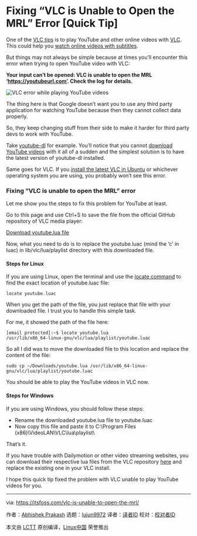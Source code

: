 [#]: collector: (lujun9972)
[#]: translator: (geekpi)
[#]: reviewer: ( )
[#]: publisher: ( )
[#]: url: ( )
[#]: subject: (Fixing “VLC is Unable to Open the MRL” Error [Quick Tip])
[#]: via: (https://itsfoss.com/vlc-is-unable-to-open-the-mrl/)
[#]: author: (Abhishek Prakash https://itsfoss.com/author/abhishek/)

Fixing “VLC is Unable to Open the MRL” Error [Quick Tip]
======

One of the [VLC tips][1] is to play YouTube and other online videos with [VLC][2]. This could help you [watch online videos with subtitles][3].

But things may not always be simple because at times you’ll encounter this error when trying to open YouTube video with VLC:

**Your input can’t be opened:
VLC is unable to open the MRL ‘<https://youtubeurl.com’>. Check the log for details.**

![VLC error while playing YouTube videos][4]

The thing here is that Google doesn’t want you to use any third party application for watching YouTube because then they cannot collect data properly.

So, they keep changing stuff from their side to make it harder for third party devs to work with YouTube.

Take [youtube-dl][5] for example. You’ll notice that you cannot [download YouTube videos][6] with it all of a sudden and the simplest solution is to have the latest version of youtube-dl installed.

Same goes for VLC. If you [install the latest VLC in Ubuntu][7] or whichever operating system you are using, you probably won’t see this error.

### Fixing “VLC is unable to open the MRL” error

Let me show you the steps to fix this problem for YouTube at least.

Go to this page and use Ctrl+S to save the file from the official GitHub repository of VLC media player:

[Download youtube.lua file][8]

Now, what you need to do is to replace the youtube.luac (mind the ‘c’ in luac) in lib/vlc/lua/playlist directory with this downloaded file.

#### Steps for Linux

If you are using Linux, open the terminal and use the [locate command][9] to find the exact location of youtube.luac file:

```
locate youtube.luac
```

When you get the path of the file, you just replace that file with your downloaded file. I trust you to handle this simple task.

For me, it showed the path of the file here:

```
[email protected]:~$ locate youtube.lua
/usr/lib/x86_64-linux-gnu/vlc/lua/playlist/youtube.luac
```

So all I did was to move the downloaded file to this location and replace the content of the file:

```
sudo cp ~/Downloads/youtube.lua /usr/lib/x86_64-linux-gnu/vlc/lua/playlist/youtube.luac
```

You should be able to play the YouTube videos in VLC now.

#### Steps for Windows

If you are using Windows, you should follow these steps:

  * Rename the downloaded youtube.lua file to youtube.luac
  * Now copy this file and paste it to C:\Program Files (x86)\VideoLAN\VLC\lua\playlist\



That’s it.

If you have trouble with Dailymotion or other video streaming websites, you can download their respective lua files from the VLC repository [here][10] and replace the existing one in your VLC install.

I hope this quick tip fixed the problem with VLC unable to play YouTube videos for you.

--------------------------------------------------------------------------------

via: https://itsfoss.com/vlc-is-unable-to-open-the-mrl/

作者：[Abhishek Prakash][a]
选题：[lujun9972][b]
译者：[译者ID](https://github.com/译者ID)
校对：[校对者ID](https://github.com/校对者ID)

本文由 [LCTT](https://github.com/LCTT/TranslateProject) 原创编译，[Linux中国](https://linux.cn/) 荣誉推出

[a]: https://itsfoss.com/author/abhishek/
[b]: https://github.com/lujun9972
[1]: https://itsfoss.com/simple-vlc-tips/
[2]: https://www.videolan.org/index.html
[3]: https://itsfoss.com/penguin-subtitle-player/
[4]: https://i1.wp.com/itsfoss.com/wp-content/uploads/2019/12/vlc_error_input_cant_be_played.png?ssl=1
[5]: https://itsfoss.com/download-youtube-linux/
[6]: https://itsfoss.com/download-youtube-videos-ubuntu/
[7]: https://itsfoss.com/install-latest-vlc/
[8]: https://raw.githubusercontent.com/videolan/vlc/master/share/lua/playlist/youtube.lua
[9]: https://linuxhandbook.com/locate-command/
[10]: https://github.com/videolan/vlc/tree/master/share/lua/playlist
